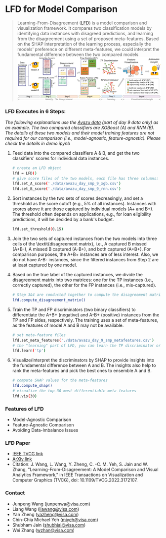 # LFD for Model Comparison

> Learning-From-Disagreement ([LFD]) is a model comparison and visualization framework. It compares two classification models by identifying data instances with disagreed predictions, and learning from the disagreement using a set of proposed meta-features. Based on the SHAP interpretation of the learning process, especially the models' preference on different meta-features, we could interpret the fundamental difference between the two compared models
> ![Scheme](fig/framework.jpg)



### LFD Executes in 6 Steps:
_The following explanations use the [Avazu data] (part of day 9 data only) as an example. The two compared classifiers are XGBoost (A) and RNN (B). The details of these two models and their model training features are not required for our comparison (i.e., model-agnostic, feature-agnostic). Please check the details in demo.ipynb_

1. Feed data into the compared classifiers A & B, and get the two classifiers' scores for individual data instances.
    ```sh
    # create an LFD object
    lfd = LFD()
    # give score files of the two models, each file has three columns: "id", "true label", "score"
    lfd.set_A_score('./data/avazu_day_smp_9_xgb.csv')
    lfd.set_B_score('./data/avazu_day_smp_9_rnn.csv')
    ```
2. Sort instances by the two sets of scores decreasingly, and set a threshold as the score cutoff (e.g., 5% of all instances). Instances with scores above it are those captured by individual models (A+ and B+). The threshold often depends on applications, e.g., for loan eligibility predictions, it will be decided by a bank's budget.
    ```sh
    lfd.set_threshold(0.15)
    ```
3. Join the two sets of captured instances from the two models into three cells of the \textit{disagreement matrix}, i.e., A captured B missed (A+B-), A missed B captured (A-B+), and both captured (A+B+). For comparison purposes, the A+B+ instances are of less interest. Also, we do not have A-B- instances, since the filtered instances from Step 2 are at least captured by one model.

4. Based on the true label of the captured instances, we divide the disagreement matrix into two matrices: one for the TP instances (i.e., correctly captured), the other for the FP instances (i.e., mis-captured).
    ```sh
    # Step 3&4 are conducted together to compute the disagreement matrix
    lfd.compute_disagreement_matrix()
    ```
5. Train the TP and FP discriminators (two binary classifiers) to differentiate the A+B+ (negative) and A-B+ (positive) instances from the TP and FP sides, respectively. The training uses a set of meta-features, as the features of model A and B may not be available. 
    ```sh
    # set meta-feature files
    lfd.set_meta_features('./data/avazu_day_9_smp_metafeatures.csv')
    # the "learning" part of LFD, you can learn the TP discriminator or FP discriminator
    lfd.learn('tp')
    ```

6. Visualize/Interpret the discriminators by SHAP to provide insights into the fundamental difference between A and B. The insights also help to rank the meta-features and pick the best ones to ensemble A and B.
    ```sh
    # compute SHAP values for the meta-features
    lfd.compute_shap()
    # visualize the top-30 most differentiable meta-features
    lfd.vis(30)
    ```
   
    

### Features of LFD
- Model-Agnostic Comparison
- Feature-Agnostic Comparison
- Avoiding Data-Imbalance Issues



### LFD Paper
+ [IEEE TVCG link]
+ [ArXiv link]
+ Citation: J. Wang, L. Wang, Y. Zheng, C. -C. M. Yeh, S. Jain and W. Zhang, "Learning-From-Disagreement: A Model Comparison and Visual Analytics Framework," in IEEE Transactions on Visualization and Computer Graphics (TVCG), doi: 10.1109/TVCG.2022.3172107.



### Contact
+ Junpeng Wang (junpenwa@visa.com)
+ Liang Wang (liawang@visa.com)
+ Yan Zheng (yazheng@visa.com)
+ Chin-Chia Michael Yeh (miyeh@visa.com)
+ Shubham Jain (shubhjai@visa.com)
+ Wei Zhang (wzhan@visa.com)





[//]: # (These are reference links used in the body of this note and get stripped out when the markdown processor does its job. There is no need to format nicely because it shouldn't be seen. Thanks SO - http://stackoverflow.com/questions/4823468/store-comments-in-markdown-syntax)
    
   [LFD]: <https://arxiv.org/abs/2201.07849>
   [Avazu data]: <https://zenodo.org/record/2594012#.YQClSVNKjL4>
   [ArXiv link]: <https://arxiv.org/abs/2201.07849>
   [IEEE TVCG link]: <https://ieeexplore.ieee.org/document/9767606>

